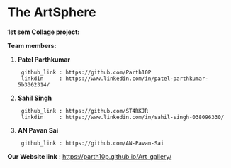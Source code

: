# The ArtSphere
**1st sem Collage project:**

**Team members:**

1. **Patel Parthkumar**

        github_link : https://github.com/Parth10P
        linkdin     : https://www.linkedin.com/in/patel-parthkumar-5b3362314/
2. **Sahil Singh**

        github_link : https://github.com/ST4RKJR
        linkdin     : https://www.linkedin.com/in/sahil-singh-038096330/
3. **AN Pavan Sai**

        github_link : https://github.com/AN-Pavan-Sai

**Our Website link**    : https://parth10p.github.io/Art_gallery/

